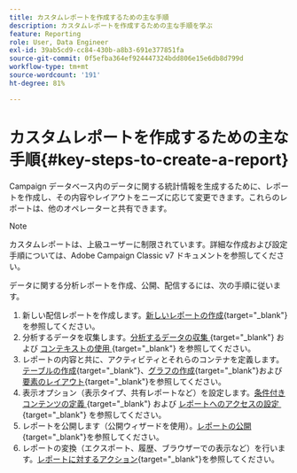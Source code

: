 ```yaml
---
title: カスタムレポートを作成するための主な手順
description: カスタムレポートを作成するための主な手順を学ぶ
feature: Reporting
role: User, Data Engineer
exl-id: 39ab5cd9-cc84-430b-a8b3-691e377851fa
source-git-commit: 0f5efba364ef924447324bdd806e15e6db8d799d
workflow-type: tm+mt
source-wordcount: '191'
ht-degree: 81%

---
```


# カスタムレポートを作成するための主な手順{#key-steps-to-create-a-report}

Campaign データベース内のデータに関する統計情報を生成するために、レポートを作成し、その内容やレイアウトをニーズに応じて変更できます。これらのレポートは、他のオペレーターと共有できます。

>[!NOTE]
>
>カスタムレポートは、上級ユーザーに制限されています。詳細な作成および設定手順については、Adobe Campaign Classic v7 ドキュメントを参照してください。

データに関する分析レポートを作成、公開、配信するには、次の手順に従います。

1. 新しい配信レポートを作成します。[新しいレポートの作成](https://experienceleague.adobe.com/docs/campaign-classic/using/reporting/creating-new-reports/creating-a-new-report.html?lang=ja){target="_blank"}を参照してください。
1. 分析するデータを収集します。[&#x200B; 分析するデータの収集 &#x200B;](https://experienceleague.adobe.com/docs/campaign-classic/using/reporting/creating-new-reports/collecting-data-to-analyze.html?lang=ja){target="_blank"} および [&#x200B; コンテキストの使用 &#x200B;](https://experienceleague.adobe.com/docs/campaign-classic/using/reporting/creating-new-reports/collecting-data-to-analyze.html?lang=ja){target="_blank"} を参照してください。
1. レポートの内容と共に、アクティビティとそれらのコンテナを定義します。[テーブルの作成](https://experienceleague.adobe.com/docs/campaign-classic/using/reporting/creating-new-reports/creating-a-table.html?lang=ja){target="_blank"}、[グラフの作成](https://experienceleague.adobe.com/docs/campaign-classic/using/reporting/creating-new-reports/creating-a-chart.html?lang=ja){target="_blank"}および[要素のレイアウト](https://experienceleague.adobe.com/docs/campaign-classic/using/reporting/creating-new-reports/element-layout.html?lang=ja){target="_blank"}を参照してください。
1. 表示オプション（表示タイプ、共有レポートなど）を設定します。[&#x200B; 条件付きコンテンツの定義 &#x200B;](https://experienceleague.adobe.com/docs/campaign-classic/using/reporting/creating-new-reports/defining-a-conditional-content.html?lang=ja){target="_blank"} および [&#x200B; レポートへのアクセスの設定 &#x200B;](https://experienceleague.adobe.com/docs/campaign-classic/using/reporting/creating-new-reports/configuring-access-to-the-report.html?lang=ja){target="_blank"} を参照してください。
1. レポートを公開します（公開ウィザードを使用）。[レポートの公開](https://experienceleague.adobe.com/docs/campaign-classic/using/reporting/creating-new-reports/configuring-access-to-the-report.html?lang=jal#publishing-the-report){target="_blank"}を参照してください。
1. レポートの変換（エクスポート、履歴、ブラウザーでの表示など）を行います。[レポートに対するアクション](https://experienceleague.adobe.com/docs/campaign-classic/using/reporting/creating-new-reports/actions-on-reports.html?lang=ja){target="_blank"}を参照してください。
